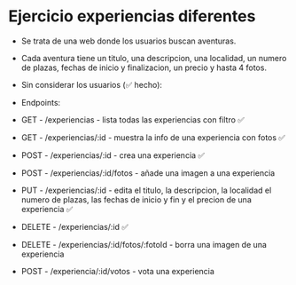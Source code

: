 # Ejercicio experiencias diferentes

- Se trata de una web donde los usuarios buscan aventuras.
- Cada aventura tiene un titulo, una descripcion, una localidad, un numero de plazas, fechas de inicio y finalizacion, un precio y hasta 4 fotos.

- Sin considerar los usuarios (✅ hecho):

- Endpoints:

- GET - /experiencias - lista todas las experiencias con filtro ✅
- GET - /experiencias/:id - muestra la info de una experiencia con fotos ✅
- POST - /experiencias/:id - crea una experiencia ✅
- POST - /experiencias/:id/fotos - añade una imagen a una experiencia
- PUT - /experiencias/:id - edita el titulo, la descripcion, la localidad el numero de plazas, las fechas de inicio y fin y el precion de una experiencia ✅
- DELETE - /experiencias/:id ✅
- DELETE - /experiencias/:id/fotos/:fotoId - borra una imagen de una experiencia
- POST - /experiencia/:id/votos - vota una experiencia
